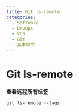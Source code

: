 ```yaml
---
title: Git ls-remote
categories:
  - Software
  - DevOps
  - VCS
  - Git
  - 基本命令
---
```

# Git ls-remote

**查看远程所有标签**

```shell
git ls-remote --tags
```
